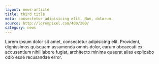 ```yaml
---
layout: news-article
title: third title
meta: consectetur adipisicing elit. Nam, dolorum.
source: http://lorempixel.com/400/200/
category: news
---
```


Lorem ipsum dolor sit amet, consectetur adipisicing elit. Provident, dignissimos quisquam assumenda omnis dolor, earum obcaecati ex accusantium nihil labore fugiat, architecto minima quaerat alias explicabo odio esse recusandae error.